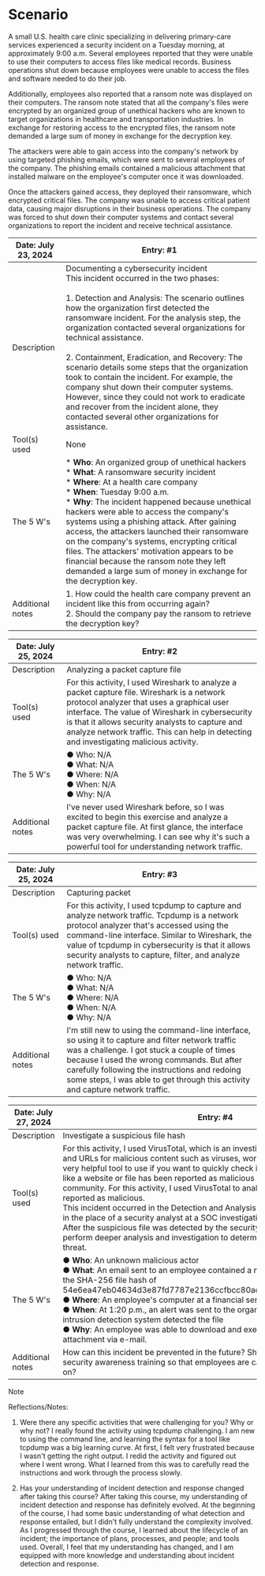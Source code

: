 # Scenario

A small U.S. health care clinic specializing in delivering primary-care services experienced a security incident on a Tuesday morning, at approximately 9:00 a.m. Several employees reported that they were unable to use their computers to access files like medical records. Business operations shut down because employees were unable to access the files and software needed to do their job.

Additionally, employees also reported that a ransom note was displayed on their computers. The ransom note stated that all the company's files were encrypted by an organized group of unethical hackers who are known to target organizations in healthcare and transportation industries. In exchange for restoring access to the encrypted files, the ransom note demanded a large sum of money in exchange for the decryption key. 

The attackers were able to gain access into the company's network by using targeted phishing emails, which were sent to several employees of the company. The phishing emails contained a malicious attachment that installed malware on the employee's computer once it was downloaded.

Once the attackers gained access, they deployed their ransomware, which encrypted critical files. The company was unable to access critical patient data, causing major disruptions in their business operations. The company was forced to shut down their computer systems and contact several organizations to report the incident and receive technical assistance.

| **Date:** July 23, 2024 |**Entry:** #1 |
|---|---|
| Description | Documenting a cybersecurity incident<br /> This incident occurred in the two phases: <br /> <br />   1.	Detection and Analysis: The scenario outlines how the organization first detected the ransomware incident. For the analysis step, the organization contacted several organizations for technical assistance. <br /><br /> 2.	Containment, Eradication, and Recovery: The scenario details some steps that the organization took to contain the incident. For example, the company shut down their computer systems. However, since they could not work to eradicate and recover from the incident alone, they contacted several other organizations for assistance.|
| Tool(s) used | None |
| The 5 W's  | * **Who**: An organized group of unethical hackers<br /> *	**What**: A ransomware security incident<br /> * **Where**: At a health care company<br />  *	**When**: Tuesday 9:00 a.m. <br /> *	**Why**: The incident happened because unethical hackers were able to access the company's systems using a phishing attack. After gaining access, the attackers launched their ransomware on the company's systems, encrypting critical files. The attackers' motivation appears to be financial because the ransom note they left demanded a large sum of money in exchange for the decryption key. |
| Additional notes | 1.	How could the health care company prevent an incident like this from occurring again? <br />2.	Should the company pay the ransom to retrieve the decryption key? |


| **Date:** July 25, 2024 |**Entry:** #2 |
|---|---|
| Description | Analyzing a packet capture file  |
| Tool(s) used | For this activity, I used Wireshark to analyze a packet capture file. Wireshark is a network protocol analyzer that uses a graphical user interface. The value of Wireshark in cybersecurity is that it allows security analysts to capture and analyze network traffic. This can help in detecting and investigating malicious activity. |
| The 5 W's | ●	Who: N/A<br />●	What: N/A<br />●	Where: N/A<br />●	When: N/A<br />●	Why: N/A |
| Additional notes | I've never used Wireshark before, so I was excited to begin this exercise and analyze a packet capture file. At first glance, the interface was very overwhelming. I can see why it's such a powerful tool for understanding network traffic. |

| **Date:** July 25, 2024 |**Entry:** #3 |
|---|---|
| Description | Capturing packet |
| Tool(s) used | For this activity, I used tcpdump to capture and analyze network traffic. Tcpdump is a network protocol analyzer that's accessed using the command-line interface. Similar to Wireshark, the value of tcpdump in cybersecurity is that it allows security analysts to capture, filter, and analyze network traffic. |
| The 5 W's | ●	Who: N/A<br />●	What: N/A<br />●	Where: N/A<br />●	When: N/A<br />●	Why: N/A |
| Additional notes | I'm still new to using the command-line interface, so using it to capture and filter network traffic was a challenge. I got stuck a couple of times because I used the wrong commands. But after carefully following the instructions and redoing some steps, I was able to get through this activity and capture network traffic. |

| **Date:** July 27, 2024 |**Entry:** #4 |
|---|---|
| Description | Investigate a suspicious file hash |
| Tool(s) used | For this activity, I used VirusTotal, which is an investigative tool that analyzes files and URLs for malicious content such as viruses, worms, trojans, and more.  It's a very helpful tool to use if you want to quickly check if an indicator of compromise like a website or file has been reported as malicious by others in the cybersecurity community. For this activity, I used VirusTotal to analyze a file hash, which was reported as malicious. <br />This incident occurred in the Detection and Analysis phase. The scenario put me in the place of a security analyst at a SOC investigating a suspicious file hash. After the suspicious file was detected by the security systems in place, I had to perform deeper analysis and investigation to determine if the alert signified a real threat. |
| The 5 W's | ●	**Who**: An unknown malicious actor <br />●	**What**: An email sent to an employee contained a malicious file attachment with the SHA-256 file hash of 54e6ea47eb04634d3e87fd7787e2136ccfbcc80ade34f246a12cf93bab527f6b<br />●	**Where**: An employee's computer at a financial services company<br />●	**When**: At 1:20 p.m., an alert was sent to the organization's SOC after the intrusion detection system detected the file <br />●	**Why**: An employee was able to download and execute a malicious file attachment via e-mail. |
| Additional notes | How can this incident be prevented in the future? Should we consider improving security awareness training so that employees are careful with what they click on?  |


> [!NOTE]
> Reflections/Notes:
>
> 1.	Were there any specific activities that were challenging for you? Why or why not?
> I really found the activity using tcpdump challenging. I am new to using the command line, and learning the syntax for a tool like tcpdump was a big learning curve. At first, I felt very frustrated because I wasn't getting the right output. I redid the activity and figured out where I went wrong. What I learned from this was to carefully read the instructions and work through the process slowly.
>
> 2.	Has your understanding of incident detection and response changed after taking this course?
> After taking this course, my understanding of incident detection and response has definitely evolved. At the beginning of the course, I had some basic understanding of what detection and response entailed, but I didn't fully understand the complexity involved. As I progressed through the course, I learned about the lifecycle of an incident; the importance of plans, processes, and people; and tools used. Overall, I feel that my understanding has changed, and I am equipped with more knowledge and understanding about incident detection and response.
